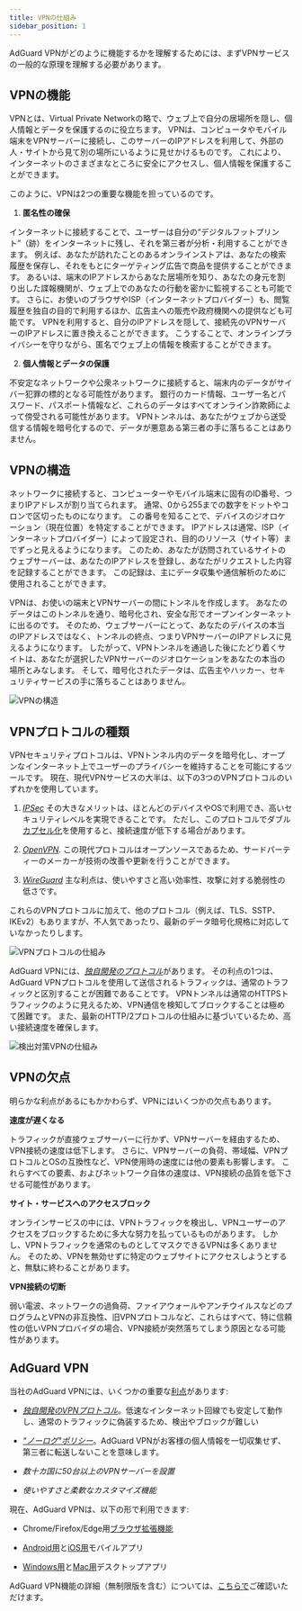 ```yaml
---
title: VPNの仕組み
sidebar_position: 1
---
```


AdGuard VPNがどのように機能するかを理解するためには、まずVPNサービスの一般的な原理を理解する必要があります。

## VPNの機能

VPNとは、Virtual Private Networkの略で、ウェブ上で自分の居場所を隠し、個人情報とデータを保護するのに役立ちます。 VPNは、コンピュータやモバイル端末をVPNサーバーに接続し、このサーバーのIPアドレスを利用して、外部の人・サイトから見て別の場所にいるように見せかけるものです。 これにより、インターネットのさまざまなところに安全にアクセスし、個人情報を保護することができます。

このように、VPNは2つの重要な機能を担っているのです。

1. **匿名性の確保**

インターネットに接続することで、ユーザーは自分の“デジタルフットプリント”（跡）をインターネットに残し、それを第三者が分析・利用することができます。 例えば、あなたが訪れたことのあるオンラインストアは、あなたの検索履歴を保存し、それをもとにターゲティング広告で商品を提供することができます。 あるいは、端末のIPアドレスからあなた居場所を知り、あなたの身元を割り出した諜報機関が、ウェブ上でのあなたの行動を密かに監視することも可能です。 さらに、お使いのブラウザやISP（インターネットプロバイダー）も、閲覧履歴を独自の目的で利用するほか、広告主への販売や政府機関への提供なども可能です。 VPNを利用すると、自分のIPアドレスを隠して、接続先のVPNサーバーのIPアドレスに置き換えることができます。 こうすることで、オンラインプライバシーを守りながら、匿名でウェブ上の情報を検索することができます。

2. **個人情報とデータの保護**

不安定なネットワークや公衆ネットワークに接続すると、端末内のデータがサイバー犯罪の標的となる可能性があります。 銀行のカード情報、ユーザー名とパスワード、パスポート情報など、これらのデータはすべてオンライン詐欺師によって傍受される可能性があります。 VPNトンネルは、あなたがウェブから送受信する情報を暗号化するので、データが悪意ある第三者の手に落ちることはありません。

## VPNの構造

ネットワークに接続すると、コンピューターやモバイル端末に固有のID番号、つまりIPアドレスが割り当てられます。 通常、0から255までの数字をドットやコロンで区切ったものになります。 この番号を知ることで、デバイスのジオロケーション（現在位置）を特定することができます。 IPアドレスは通常、ISP（インターネットプロバイダー）によって設定され、目的のリソース（サイト等）までずっと見えるようになります。 このため、あなたが訪問されているサイトのウェブサーバーは、あなたのIPアドレスを登録し、あなたがリクエストした内容を記録することができます。 この記録は、主にデータ収集や通信解析のために使用されることができます。

VPNは、お使いの端末とVPNサーバーの間にトンネルを作成します。 あなたのデータはこのトンネルを通り、暗号化され、安全な形でオープンインターネットに出るのです。 そのため、ウェブサーバーにとって、あなたのデバイスの本当のIPアドレスではなく、トンネルの終点、つまりVPNサーバーのIPアドレスに見えるようになります。 したがって、VPNトンネルを通過した後にたどり着くサイトは、あなたが選択したVPNサーバーのジオロケーションをあなたの本当の場所とみなします。 そして、暗号化されたデータは、広告主やハッカー、セキュリティサービスの手に落ちることはありません。

![VPNの構造](https://cdn.adguard.com/public/Adguard/Website/Images/seo/ja/how_vpn_3.jpg)

## VPNプロトコルの種類

VPNセキュリティプロトコルは、VPNトンネル内のデータを暗号化し、オープンなインターネット上でユーザーのプライバシーを維持することを可能にするツールです。 現在、現代VPNサービスの大半は、以下の3つのVPNプロトコルのいずれかを使用しています。

1. [*IPSec*](https://ja.wikipedia.org/wiki/IPsec) その大きなメリットは、ほとんどのデバイスやOSで利用でき、高いセキュリティレベルを実現できることです。 ただし、このプロトコルでダブル[カプセル化](https://ja.wikipedia.org/wiki/%E3%82%AB%E3%83%97%E3%82%BB%E3%83%AB%E5%8C%96_(%E9%80%9A%E4%BF%A1))を使用すると、接続速度が低下する場合があります。

2. [*OpenVPN*](https://ja.wikipedia.org/wiki/OpenVPN). この現代プロトコルはオープンソースであるため、サードパーティーのメーカーが技術の改善や更新を行うことができます。

3. [*WireGuard*](https://ja.wikipedia.org/wiki/WireGuard) 主な利点は、使いやすさと高い効率性、攻撃に対する脆弱性の低さです。

これらのVPNプロトコルに加えて、他のプロトコル（例えば、TLS、SSTP、IKEv2）もありますが、不人気であったり、最新のデータ暗号化規格に対応していなかったりします。

![VPNプロトコルの仕組み](https://cdn.adguard.com/public/Adguard/Blog/vpn/protocol/4.svg)

AdGuard VPNには、[*独自開発のプロトコル*](adguard-vpn-protocol.mdx)があります。 その利点の1つは、AdGuard VPNプロトコルを使用して送信されるトラフィックは、通常のトラフィックと区別することが困難であることです。 VPNトンネルは通常のHTTPSトラフィックのように見えるため、VPN通信を検知してブロックすることは極めて困難です。 また、最新のHTTP/2プロトコルの仕組みに基づいているため、高い接続速度を確保します。

![検出対策VPNの仕組み](https://cdn.adguard.com/public/Adguard/Blog/vpn/protocol/5.svg)

## VPNの欠点

明らかな利点があるにもかかわらず、VPNにはいくつかの欠点もあります。

**速度が遅くなる**

トラフィックが直接ウェブサーバーに行かず、VPNサーバーを経由するため、VPN接続の速度は低下します。 さらに、VPNサーバーの負荷、帯域幅、VPNプロトコルとOSの互換性など、VPN使用時の速度には他の要素も影響します。 これらすべての要素、およびネットワーク自体の速度は、VPN接続の品質を低下させる可能性があります。

**サイト・サービスへのアクセスブロック**

オンラインサービスの中には、VPNトラフィックを検出し、VPNユーザーのアクセスをブロックするために多大な努力を払っているものがあります。 しかし、VPNトラフィックを通常のものとしてマスクできるVPNは多くありません。 そのため、VPNを無効せずに特定のウェブサイトにアクセスしようとすると、無駄に終わることがあります。

**VPN接続の切断**

弱い電波、ネットワークの過負荷、ファイアウォールやアンチウイルスなどのプログラムとVPNの非互換性、旧VPNプロトコルなど、これらはすべて、特に信頼性の低いVPNプロバイダの場合、VPN接続が突然落ちてしまう原因となる可能性があります。

## AdGuard VPN

当社のAdGuard VPNには、いくつかの重要な[利点](why-adguard-vpn.md)があります:

* [*独自開発のVPNプロトコル*](adguard-vpn-protocol.mdx)。低速なインターネット回線でも安定して動作し、通常のトラフィックに偽装するため、検出やブロックが難しい

* [*"ノーログ"ポリシー*](https://adguard-vpn.com/ja/privacy.html)。AdGuard VPNがお客様の個人情報を一切収集せず、第三者に転送しないことを意味します。

* *数十カ国に50台以上のVPNサーバーを設置*

* *使いやすさと柔軟なカスタマイズ機能*

現在、AdGuard VPNは、以下の形で利用できます:

* Chrome/Firefox/Edge用[ブラウザ拡張機能](../adguard-vpn-browser-extension/overview.md)

* [Android用](../adguard-vpn-for-android/overview.md)と[iOS用](../adguard-vpn-for-ios/overview.md)モバイルアプリ

* [Windows用](../adguard-vpn-for-windows/overview.md)と[Mac用](../adguard-vpn-for-mac/overview.md)デスクトップアプリ

AdGuard VPN機能の詳細（無制限版を含む）については、[こちらで](https://adguard-vpn.com/ja/welcome.html)ご確認いただけます。
